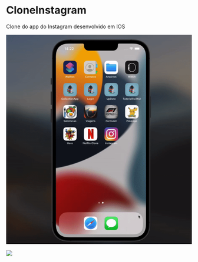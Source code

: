 # CloneInstagram
Clone do app do Instagram desenvolvido em IOS

![App Clone Instagram](https://github.com/ElieloJr/CloneInstagram/blob/main/Instagram/Instagram/Assets.xcassets/Instagram.gif)

<p aling="center">
  <img width=“460” src=“Assets.xcassets/Instagram.gif”>
</p>
